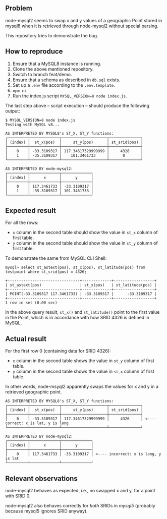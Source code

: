 ## Problem

node-mysql2 seems to swap x and y values of a geographic Point stored in mysql8 when it is retrieved through node-mysql2 without special parsing. 

This repository tries to demonstrate the bug.

## How to reproduce

1. Ensure that a MySQL8 instance is running.
2. Clone the above mentioned repository.
3. Switch to branch feat/demo.
4. Ensure that a schema as described in `db.sql` exists.
5. Set up a `.env` file according to the `.env.template`.
6. `npm ci`
7. Run the index.js script `MYSQL_VERSION=8 node index.js`.

The last step above – script execution – should produce the following output:

```
$ MYSQL_VERSION=8 node index.js
Testing with MySQL v8...

AS INTERPRETED BY MYSQL8's ST_X, ST_Y functions:
┌─────────┬─────────────┬────────────────────┬──────────────┐
│ (index) │  st_x(pos)  │     st_y(pos)      │ st_srid(pos) │
├─────────┼─────────────┼────────────────────┼──────────────┤
│    0    │ -33.3109317 │ 117.34617329999999 │     4326     │
│    1    │ -35.3109317 │    101.3461733     │      0       │
└─────────┴─────────────┴────────────────────┴──────────────┘

AS INTERPRETED BY node-mysql2:
┌─────────┬─────────────┬─────────────┐
│ (index) │      x      │      y      │
├─────────┼─────────────┼─────────────┤
│    0    │ 117.3461733 │ -33.3109317 │
│    1    │ -35.3109317 │ 101.3461733 │
└─────────┴─────────────┴─────────────┘
```

## Expected result

For all the rows:

- `x` column in the second table should show the value in `st_x` column of first table.
- `y` column in the second table should show the value in `st_y` column of first table.

To demonstrate the same from MySQL CLI Shell:

```
mysql> select st_astext(pos), st_x(pos), st_latitude(pos) from testpoint where st_srid(pos) = 4326;

+--------------------------------+-------------+------------------+
| st_astext(pos)                 | st_x(pos)   | st_latitude(pos) |
+--------------------------------+-------------+------------------+
| POINT(-33.3109317 117.3461733) | -33.3109317 |      -33.3109317 |
+--------------------------------+-------------+------------------+
1 row in set (0.00 sec)

```

In the above query result, `st_x()` and `st_latitude()` point to the first value in the Point, which is in accordance with how SRID 4326 is defined in MySQL.

## Actual result

For the first row 0 (containing data for SRID 4326):

- `x` column in the second table shows the value in `st_y` column of first table.
- `y` column in the second table shows the value in `st_x` column of first table.

In other words, node-msyql2 apparently swaps the values for x and y in a retrieved geographic point.

```
AS INTERPRETED BY MYSQL8's ST_X, ST_Y functions:
┌─────────┬─────────────┬────────────────────┬──────────────┐
│ (index) │  st_x(pos)  │     st_y(pos)      │ st_srid(pos) │
├─────────┼─────────────┼────────────────────┼──────────────┤
│    0    │ -33.3109317 │ 117.34617329999999 │     4326     │ <---- correct: x is lat, y is long
└─────────┴─────────────┴────────────────────┴──────────────┘

AS INTERPRETED BY node-mysql2:
┌─────────┬─────────────┬─────────────┐
│ (index) │      x      │      y      │
├─────────┼─────────────┼─────────────┤
│    0    │ 117.3461733 │ -33.3109317 │ <---- incorrect: x is long, y is lat
└─────────┴─────────────┴─────────────┘
```

## Relevant observations

node-mysql2 behaves as expected, i.e., no swapped x and y, for a point with SRID 0.

node-mysql2 also behaves correctly for *both* SRIDs in *mysql5* (probably because mysql5 ignores SRID anyway).
